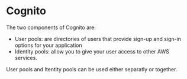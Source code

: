 # Cognito

The two components of Cognito are:&#x20;

* User pools: are directories of users that provide sign-up and sign-in options for your application
* Identity pools: allow you to give your user access to other AWS services.&#x20;

User pools and Itentity pools can be used either separatly or together.&#x20;

